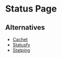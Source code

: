 # Status Page

## Alternatives

- [Cachet](/cachet.md)
- [Statusfy](/statusfy.md)
- [Statping](/statping.md)

<!--
https://github.com/statsd/statsd
-->
